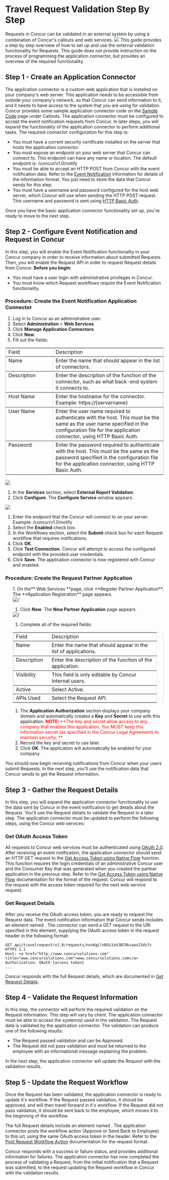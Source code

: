 # Travel Request Validation Step By Step

Requests in Concur can be validated in an external system by using a combination of Concur's callouts and web services.
<img src="https://developer.concur.com/sites/default/files/TR_Diagram_small2.png" />
This guide provides a step by step overview of how to set up and use the external validation functionality for Requests. This guide does not provide instruction on the process of programming the application connector, but provides an overview of the required functionality.

## Step 1 - Create an Application Connector
The application connector is a custom web application that is installed on your company's web server. This application needs to be accessible from outside your company's network, so that Concur can send information to it, and it needs to have access to the system that you are using for validation. Concur provides some sample application connector code on the <a href="https://developer.concur.com/api-documentation/sample-code">Sample Code</a> page under Callouts. The application connector must be configured to accept the event notification requests from Concur. In later steps, you will expand the functionality of the application connector to perform additional tasks. The required connector configuration for this step is:

* You must have a current security certificate installed on the server that hosts the application connector.
* You must expose an endpoint on your web server that Concur can connect to. This endpoint can have any name or location. The default endpoint is: /concur/v1.0/notify
* You must be able to accept an HTTP POST from Concur with the event notification data. Refer to the <a href="https://developer.concur.com/node/432">Event Notification</a> information for details of the information format. You just need to store the data that Concur sends for this step.
* You must have a username and password configured for the host web server, which Concur will use when sending the HTTP POST request. This username and password is sent using <a href="https://developer.concur.com/node/25#authtoconnect">HTTP Basic Auth</a>.

Once you have the basic application connector functionality set up, you're ready to move to the next step.

## Step 2 - Configure Event Notification and Request in Concur
In this step, you will enable the Event Notification functionality in your Concur company in order to receive information about submitted Requests. Then, you will enable the Request API in order to request Request details from Concur.
**Before you begin**:

* You must have a user login with administrative privileges in Concur.
* You must know which Request workflows require the Event Notification functionality.

### Procedure: Create the Event Notification Application Connector

1. Log in to Concur as an administrative user.
1. Select **Administration** > **Web Services**.
1. Click **Manage Application Connectors**.
1. Click **New**.
1. Fill out the fields:

<table border="1" bordercolor="#DBDBDB" cellpadding="3" cellspacing="0" width="90% ">
<tbody>
<tr class="GrayTableHead">
<td valign="top" width="30%">
Field</td>
<td valign="top" width="70%">
Description</td>
</tr>
<tr>
<td valign="top">
Name</td>
<td valign="top">
Enter the name that should appear in the list of connectors.</td>
</tr>
<tr>
<td valign="top">
Description</td>
<td valign="top">
Enter the description of the function of the connector, such as what back-end system it connects to.</td>
</tr>
<tr>
<td valign="top">
Host Name</td>
<td valign="top">
Enter the hostname for the connector.<br />
Example: https://{servername}</td>
</tr>
<tr>
<td valign="top">
User Name</td>
<td valign="top">
Enter the user name required to authenticate with the host. This must be the same as the user name specified in the configuration file for the application connector, using HTTP Basic Auth.</td>
</tr>
<tr>
<td valign="top">
Password</td>
<td valign="top">
Enter the password required to authenticate with the host. This must be the same as the password specified in the configuration file for the application connector, using HTTP Basic Auth.</td>
</tr>
</tbody>
</table>

<img src="https://developer.concur.com/sites/default/files/ManageAppConnector_small.png" />

1. In the **Services** section, select **External Report Validation**.
1. Click **Configure**. The **Configure Service** window appears.<br />

<img src="https://developer.concur.com/sites/default/files/ConfigureService.png" />

1. Enter the endpoint that the Concur will connect to on your server. Example: /concur/v1.0/notify
1. Select the **Enabled** check box.
1. In the Workflows section, select the **Submit** check box for each Request workflow that requires notifications.
1. Click **OK**.
1. Click **Test Connection**. Concur will attempt to access the configured endpoint with the provided user credentials.
1. Click **Save**. The application connector is now registered with Concur and enabled.

### Procedure: Create the Request Partner Application

<ol>
1. On the** Web Services **page, click **Register Partner Application**. The **Application Registration** page appears.<br />

<img alt=" /" src="https://developer.concur.com/sites/default/files/RegPartApp_crop.png" />

1. Click **New**. The **New Partner Application** page appears.<br />

<img alt=" /" src="https://developer.concur.com/sites/default/files/NewPartnerApp_0.png" />

1. Complete all of the required fields:

<table border="1" bordercolor="#DBDBDB" cellpadding="3" cellspacing="0" width="90% ">
<tbody>
<tr class="GrayTableHead">
<td valign="top" width="97">
Field</td>
<td valign="top" width="325">
Description</td>
</tr>
<tr>
<td valign="top">
Name</td>
<td valign="top">
Enter the name that should appear in the list of applications.</td>
</tr>
<tr>
<td valign="top">
Description</td>
<td valign="top">
Enter the description of the function of the application.</td>
</tr>
<tr>
<td valign="top">
Visibility</td>
<td valign="top">
This field is only editable by Concur Internal users.</td>
</tr>
<tr>
<td valign="top">
Active</td>
<td valign="top">
Select Active.</td>
</tr>
<tr>
<td valign="top">
APIs Used</td>
<td valign="top">
Select the Request API.</td>
</tr>
</tbody>
</table>

1. The **Application Authorization** section displays your company domain and automatically creates a **Key** and **Secret** to use with this application. **<font color="#FF0000">NOTE: </font>**<font color="#FF0000">**The key and secret allow access to any company that enables this application. You MUST keep this information secret (as specified in the Concur Legal Agreement) to maintain security. **</font>
1. Record the key and secret to use later.
1. Click **OK**. The application will automatically be enabled for your company.
</ol>

You should now begin receiving notifications from Concur when your users submit Requests. In the next step, you'll use the notification data that Concur sends to get the Request information.

## Step 3 - Gather the Request Details
In this step, you will expand the application connector functionality to use the data sent by Concur in the event notification to get details about the Request. You'll use the Request details to validate the Request in a later step. The application connector must be updated to perform the following steps, using the Concur web services:

### Get OAuth Access Token
All requests to Concur web services must be authenticated using <a href="https://developer.concur.com/node/491">OAuth 2.0</a>.
After receiving an event notification, the application connector should send an HTTP GET request to the <a href="https://developer.concur.com/node/492">Get Access Token using Native Flow</a> function. This function requires the login credentials of an administrative Concur user and the Consumer Key that was generated when you created the partner application in the previous step. Refer to the <a href="https://developer.concur.com/node/492">Get Access Token using Native Flow</a> documentation for the format of the request. Concur will respond to the request with the access token required for the next web service request.

### Get Request Details
After you receive the OAuth access token, you are ready to request the Request data. The event notification information that Concur sends includes an element named <span class="codeexample"><ObjectURI>. The connector can send a GET request to the URI specified in this element, supplying the OAuth access token in the request header in the following format:

    GET api/travelrequest/v1.0/requests/nxxKgLlnROz3zHJBCRksaas23dsfs  HTTPS 1.1
    Host: <a href="http://www.concursolutions.com" title="www.concursolutions.com">www.concursolutions.com</a>
    Authorization: OAuth {access token}
    ...

Concur responds with the full Request details, which are documented in <a href="https://developer.concur.com/node/518#requestdetails">Get Request Details</a>.

## Step 4 - Validate the Request Information
In this step, the connector will perform the required validation on the Request information. This step will vary by client. The application connector must be able to access the system(s) used in the validation.
The Request data is validated by the application connector. The validation can produce one of the following results:

* The Request passed validation and can be Approved.
* The Request did not pass validation and must be returned to the employee with an informational message explaining the problem.

In the next step, the application connector will update the Request with the validation results.

## Step 5 - Update the Request Workflow
Once the Request has been validated, the application connector is ready to update it's workflow. If the Request passed validation, it should be approved, and will then travel forward in it's workflow. If the Request did not pass validation, it should be sent back to the employee, which moves it to the beginning of the workflow.

The full Request details include an element named <WorkflowStepURL>. The application connector posts the workflow action (Approve or Send Back to Employee) to this url, using the same OAuth access token in the header. Refer to the <a href="https://developer.concur.com/node/519#requestworkflow">Post Request Workflow Action</a> documentation for the request format.

Concur responds with a success or failure status, and provides additional information for failures.
The application connector has now completed the process of validating a Request, from the initial notification that a Request was submitted, to the request updating the Request workflow in Concur with the validation results.
